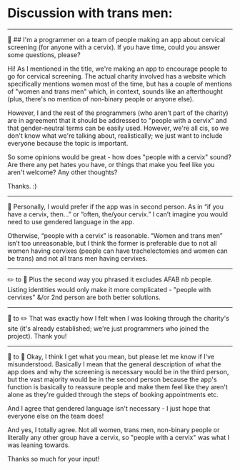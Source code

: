 # Discussion with trans men:

---

:space_invader: ## I'm a programmer on a team of people making an app about cervical screening (for anyone with a cervix). If you have time, could you answer some questions, please?

Hi! As I mentioned in the title, we're making an app to encourage people to go for cervical screening. The actual charity involved has a website which specifically mentions women most of the time, but has a couple of mentions of "women and trans men" which, in context, sounds like an afterthought (plus, there's no mention of non-binary people or anyone else).

However, I and the rest of the programmers (who aren't part of the charity) are in agreement that it should be addressed to "people with a cervix" and that gender-neutral terms can be easily used. However, we're all cis, so we don't know what we're talking about, realistically; we just want to include everyone because the topic is important.

So some opinions would be great - how does "people with a cervix" sound? Are there any pet hates you have, or things that make you feel like you aren't welcome? Any other thoughts?

Thanks. :)

---

:electric_plug: Personally, I would prefer if the app was in second person. As in “if you have a cervix, then...” or “often, the/your cervix.” I can’t imagine you would need to use gendered language in the app.

Otherwise, “people with a cervix” is reasonable. “Women and trans men” isn’t too unreasonable, but I think the former is preferable due to not all women having cervixes (people can have trachelectomies and women can be trans) and not all trans men having cervixes.

---

:pencil2: to :electric_plug: Plus the second way you phrased it excludes AFAB nb people. Listing identities would only make it more complicated - "people with cervixes" &/or 2nd person are both better solutions.

---

:space_invader: to :pencil2: That was exactly how I felt when I was looking through the charity's site (it's already established; we're just programmers who joined the project). Thank you!

---

:space_invader: to :electric_plug: Okay, I think I get what you mean, but please let me know if I've misunderstood. Basically I mean that the general description of what the app does and why the screening is necessary would be in the third person, but the vast majority would be in the second person because the app's function is basically to reassure people and make them feel like they aren't alone as they're guided through the steps of booking appointments etc.

And I agree that gendered language isn't necessary - I just hope that everyone else on the team does!

And yes, I totally agree. Not all women, trans men, non-binary people or literally any other group have a cervix, so "people with a cervix" was what I was leaning towards.

Thanks so much for your input!
